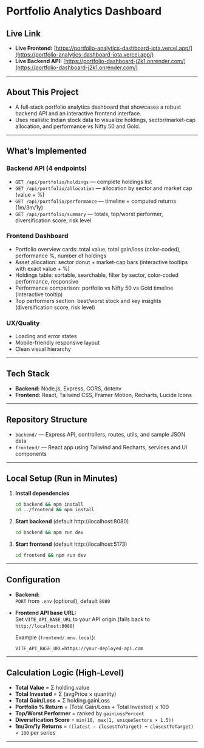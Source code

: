 # Portfolio Analytics Dashboard

## Live Link
- **Live Frontend:** [https://portfolio-analytics-dashboard-iota.vercel.app/](https://portfolio-analytics-dashboard-iota.vercel.app/)
- **Live Backend API:** [https://portfolio-dashboard-j2k1.onrender.com/](https://portfolio-dashboard-j2k1.onrender.com/)

---

## About This Project
- A full‑stack portfolio analytics dashboard that showcases a robust backend API and an interactive frontend interface.  
- Uses realistic Indian stock data to visualize holdings, sector/market-cap allocation, and performance vs Nifty 50 and Gold.

---

## What’s Implemented

### Backend API (4 endpoints)
- `GET /api/portfolio/holdings` — complete holdings list  
- `GET /api/portfolio/allocation` — allocation by sector and market cap (value + %)  
- `GET /api/portfolio/performance` — timeline + computed returns (1m/3m/1y)  
- `GET /api/portfolio/summary` — totals, top/worst performer, diversification score, risk level

### Frontend Dashboard
- Portfolio overview cards: total value, total gain/loss (color-coded), performance %, number of holdings  
- Asset allocation: sector donut + market-cap bars (interactive tooltips with exact value + %)  
- Holdings table: sortable, searchable, filter by sector, color-coded performance, responsive  
- Performance comparison: portfolio vs Nifty 50 vs Gold timeline (interactive tooltip)  
- Top performers section: best/worst stock and key insights (diversification score, risk level)

### UX/Quality
- Loading and error states  
- Mobile-friendly responsive layout  
- Clean visual hierarchy

---

## Tech Stack

- **Backend:** Node.js, Express, CORS, dotenv  
- **Frontend:** React, Tailwind CSS, Framer Motion, Recharts, Lucide Icons

---

## Repository Structure

- `backend/` — Express API, controllers, routes, utils, and sample JSON data  
- `frontend/` — React app using Tailwind and Recharts, services and UI components

---

## Local Setup (Run in Minutes)

1. **Install dependencies**
   ```bash
   cd backend && npm install
   cd ../frontend && npm install
   ```
2. **Start backend** (default http://localhost:8080)
   ```bash
   cd backend && npm run dev
   ```
3. **Start frontend** (default http://localhost:5173)
   ```bash
   cd frontend && npm run dev
   ```

---

## Configuration

- **Backend:**  
  `PORT` from `.env` (optional), default `8080`

- **Frontend API base URL:**  
  Set `VITE_API_BASE_URL` to your API origin (falls back to `http://localhost:8080`)

  Example (`frontend/.env.local`):
  ```env
  VITE_API_BASE_URL=https://your-deployed-api.com
  ```

---

## Calculation Logic (High‑Level)

- **Total Value** = Σ holding.value  
- **Total Invested** = Σ (avgPrice × quantity)  
- **Total Gain/Loss** = Σ holding.gainLoss  
- **Portfolio % Return** = (Total Gain/Loss ÷ Total Invested) × 100  
- **Top/Worst Performer** = ranked by `gainLossPercent`  
- **Diversification Score** = `min(10, max(1, uniqueSectors × 1.5))`  
- **1m/3m/1y Returns** = `((latest − closestToTarget) ÷ closestToTarget) × 100` per series

---


